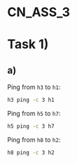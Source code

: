 # CN_ASS_3

# Task 1)

## a)

Ping from `h3` to `h1`:
```bash
h3 ping -c 3 h1
```

Ping from `h5` to `h7`:
```bash
h5 ping -c 3 h7
```

Ping from `h8` to `h2`:
```bash
h8 ping -c 3 h2
```
